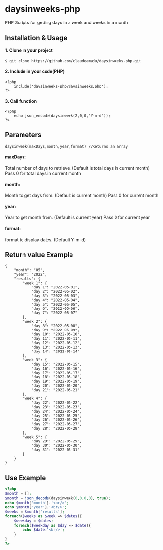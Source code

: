 # daysinweeks-php
PHP Scripts for getting days in a week and weeks in a month

## Installation & Usage
#### 1. Clone in your project
```
$ git clone https://github.com/claudeamadu/daysinweeks-php.git
```

#### 2. Include in your code(PHP)
```
<?php
	include('daysinweeks-php/daysinweeks.php');
?>
```

#### 3. Call function
```
<?php
	echo json_encode(daysinweek(2,0,0,"Y-m-d"));
?>
```

## Parameters
```
daysinweek(maxDays,month,year,format) //Returns an array
```
#### maxDays:
Total number of days to retrieve. (Default is total days in current month)
Pass 0 for total days in current month
#### month:
Month to get days from. (Default is current month)
Pass 0 for current month
#### year:
Year to get month from. (Default is current year)
Pass 0 for current year
#### format:
format to display dates. (Default Y-m-d)

## Return value Example
```
{
	"month": "05",
	"year": "2022",
	"results": {
		"week 1": {
			"day 1": "2022-05-01",
			"day 2": "2022-05-02",
			"day 3": "2022-05-03",
			"day 4": "2022-05-04",
			"day 5": "2022-05-05",
			"day 6": "2022-05-06",
			"day 7": "2022-05-07"
		},
		"week 2": {
			"day 8": "2022-05-08",
			"day 9": "2022-05-09",
			"day 10": "2022-05-10",
			"day 11": "2022-05-11",
			"day 12": "2022-05-12",
			"day 13": "2022-05-13",
			"day 14": "2022-05-14"
		},
		"week 3": {
			"day 15": "2022-05-15",
			"day 16": "2022-05-16",
			"day 17": "2022-05-17",
			"day 18": "2022-05-18",
			"day 19": "2022-05-19",
			"day 20": "2022-05-20",
			"day 21": "2022-05-21"
		},
		"week 4": {
			"day 22": "2022-05-22",
			"day 23": "2022-05-23",
			"day 24": "2022-05-24",
			"day 25": "2022-05-25",
			"day 26": "2022-05-26",
			"day 27": "2022-05-27",
			"day 28": "2022-05-28"
		},
		"week 5": {
			"day 29": "2022-05-29",
			"day 30": "2022-05-30",
			"day 31": "2022-05-31"
		}
	}
}
```


## Use Example
```php
<?php
$month = [];
$month = json_decode(daysinweek(0,0,0,0), true);
echo $month['month'].'<br/>';
echo $month['year'].'<br/>';
$weeks = $month['results'];
foreach($weeks as $week => $dates){
	$weekday = $dates;
	foreach($weekday as $day => $date){
		echo $date.'<br/>';
	}
}
?>
```